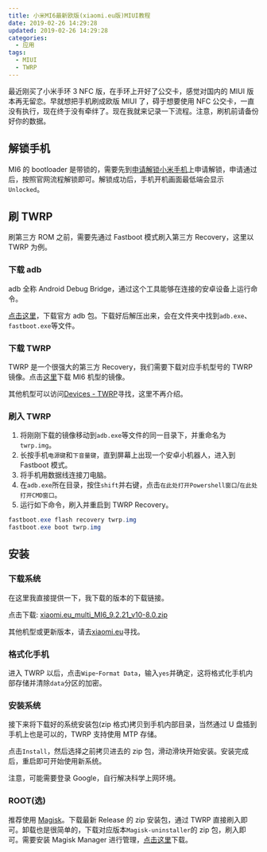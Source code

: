 ```yaml
---
title: 小米MI6最新欧版(xiaomi.eu版)MIUI教程
date: 2019-02-26 14:29:28
updated: 2019-02-26 14:29:28
categories:
  - 应用
tags:
  - MIUI
  - TWRP
---
```


最近刚买了小米手环 3 NFC 版，在手环上开好了公交卡，感觉对国内的 MIUI 版本再无留恋。早就想把手机刷成欧版 MIUI 了，碍于想要使用 NFC 公交卡，一直没有执行，现在终于没有牵绊了。现在我就来记录一下流程。注意，刷机前请备份好你的数据。

<!--more-->

## 解锁手机

MI6 的 bootloader 是带锁的，需要先到[申请解锁小米手机](http://www.miui.com/unlock/index.html)上申请解锁，申请通过后，按照官网流程解锁即可。解锁成功后，手机开机画面最低端会显示`Unlocked`。

## 刷 TWRP

刷第三方 ROM 之前，需要先通过 Fastboot 模式刷入第三方 Recovery，这里以 TWRP 为例。

### 下载 adb

adb 全称 Android Debug Bridge，通过这个工具能够在连接的安卓设备上运行命令。

[点击这里](https://dl.google.com/android/repository/platform-tools-latest-windows.zip)，下载官方 adb 包。下载好后解压出来，会在文件夹中找到`adb.exe`、`fastboot.exe`等文件。

### 下载 TWRP

TWRP 是一个很强大的第三方 Recovery，我们需要下载对应手机型号的 TWRP 镜像。点击[这里](https://dl.twrp.me/sagit/twrp-3.2.3-2-sagit.img)下载 MI6 机型的镜像。

其他机型可以访问[Devices - TWRP](https://twrp.me/Devices/)寻找，这里不再介绍。

### 刷入 TWRP

1. 将刚刚下载的镜像移动到`adb.exe`等文件的同一目录下，并重命名为`twrp.img`。
2. 长按手机`电源键`和`下音量键`，直到屏幕上出现一个安卓小机器人，进入到 Fastboot 模式。
3. 将手机用数据线连接刀电脑。
4. 在`adb.exe`所在目录，按住`shift`并右键，点击`在此处打开Powershell窗口`/`在此处打开CMD窗口`。
5. 运行如下命令，刷入并重启到 TWRP Recovery。

```powershell
fastboot.exe flash recovery twrp.img
fastboot.exe boot twrp.img
```

## 安装

### 下载系统

在这里我直接提供一下，我下载的版本的下载链接。

点击下载: [xiaomi.eu_multi_MI6_9.2.21_v10-8.0.zip](https://jaist.dl.sourceforge.net/project/xiaomi-eu-multilang-miui-roms/xiaomi.eu/MIUI-WEEKLY-RELEASES/9.2.21/xiaomi.eu_multi_MI6_9.2.21_v10-8.0.zip)

其他机型或更新版本，请去[xiaomi.eu](https://xiaomi.eu/community/)寻找。

### 格式化手机

进入 TWRP 以后，点击`Wipe`-`Format Data`，输入`yes`并确定，这将格式化手机内部存储并清除`data`分区的加密。

### 安装系统

接下来将下载好的系统安装包(zip 格式)拷贝到手机内部目录，当然通过 U 盘插到手机上也是可以的，TWRP 支持使用 MTP 存储。

点击`Install`，然后选择之前拷贝进去的 zip 包，滑动滑块开始安装。安装完成后，重启即可开始使用新系统。

注意，可能需要登录 Google，自行解决科学上网环境。

### ROOT(选)

推荐使用 [Magisk](https://github.com/topjohnwu/Magisk/releases/)。下载最新 Release 的 zip 安装包，通过 TWRP 直接刷入即可。卸载也是很简单的，下载对应版本`Magisk-uninstaller`的 zip 包，刷入即可。需要安装 Magisk Manager 进行管理，[点击这里](https://github.com/topjohnwu/Magisk/releases/download/manager-v7.0.0/MagiskManager-v7.0.0.apk)下载。
